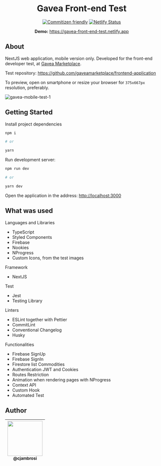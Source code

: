 <div align="center">

# Gavea Front-end Test

[![Commitizen friendly](https://img.shields.io/badge/commitizen-friendly-brightgreen.svg)](http://commitizen.github.io/cz-cli/)
[![Netlify Status](https://api.netlify.com/api/v1/badges/12d76292-c347-403c-8e63-6c605148a2e5/deploy-status)](https://app.netlify.com/sites/gavea-front-end-test/deploys)

**Demo:** <https://gavea-front-end-test.netlify.app>

</div>

## About

NextJS web application, mobile version only. Developed for the front-end developer test, at [Gavea Marketplace](https://www.gavea.com).

Test repository: <https://github.com/gaveamarketplace/frontend-application>

To preview, open on smartphone or resize your browser for `375x667px` resolution, preferably.

![gavea-mobile-test-1](https://user-images.githubusercontent.com/9125404/121452274-897d9f00-c975-11eb-95f1-59174974d7e6.png)

## Getting Started

Install project dependencies

```bash
npm i

# or

yarn
```

Run development server:

```bash
npm run dev

# or

yarn dev
```

Open the application in the address: <http://localhost:3000>

## What was used

Languages and Libraries

- TypeScript
- Styled Components
- Firebase
- Nookies
- NProgress
- Custom Icons, from the test images

Framework

- NextJS

Test

- Jest
- Testing Library

Linters

- ESLint together with Pettier
- CommitLint
- Conventional Changelog
- Husky

Functionalities

- Firebase SignUp
- Firebase SignIn
- Firestore list Commodities
- Authentication JWT and Cookies
- Routes Restriction
- Animation when rendering pages with NProgress
- Context API
- Custom Hook
- Automated Test

## Author

| [<img src="https://avatars3.githubusercontent.com/u/9125404?s=460&v=4" width=115><br><sub>@cjambrosi</sub>](https://www.linkedin.com/in/cjambrosi)
| :---: |

